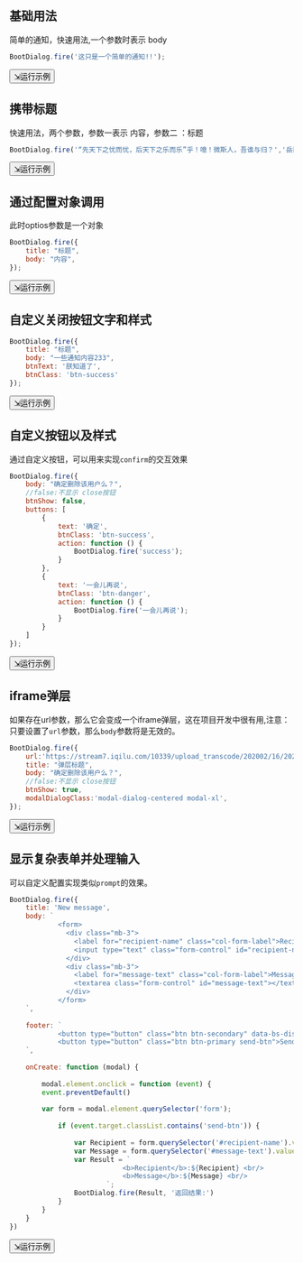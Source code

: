 ## 基础用法
简单的通知，快速用法,一个参数时表示 body
```javascript
BootDialog.fire('这只是一个简单的通知!!');
```
<p>
<button class="pure-button runnable" data-file="1.html">⇲运行示例</button>
</p>



## 携带标题
快速用法，两个参数，参数一表示 内容，参数二 ：标题
```javascript
BootDialog.fire('“先天下之忧而忧，后天下之乐而乐”乎！噫！微斯人，吾谁与归？','岳阳楼记');
```
<p>
<button class="pure-button runnable" data-file="2.html">⇲运行示例</button>
</p>

## 通过配置对象调用
此时optios参数是一个对象

```javascript
BootDialog.fire({
    title: "标题",
    body: "内容",
});
```

<p>
<button class="pure-button runnable" data-file="3.html">⇲运行示例</button>
</p>



## 自定义关闭按钮文字和样式


```javascript
BootDialog.fire({
    title: "标题",
    body: "一些通知内容233",
    btnText: '朕知道了',
    btnClass: 'btn-success'
});
```

<p>
<button class="pure-button runnable" data-file="4.html">⇲运行示例</button>
</p>


## 自定义按钮以及样式
通过自定义按钮，可以用来实现`confirm`的交互效果

```javascript
BootDialog.fire({
    body: "确定删除该用户么？",
    //false:不显示 close按钮
    btnShow: false,
    buttons: [
        {
            text: '确定',
            btnClass: 'btn-success',
            action: function () {
                BootDialog.fire('success');
            }
        },
        {
            text: '一会儿再说',
            btnClass: 'btn-danger',
            action: function () {
                BootDialog.fire('一会儿再说');
            }
        }
    ]
});
```

<p>
<button class="pure-button runnable" data-file="5.html">⇲运行示例</button>
</p>


## iframe弹层
如果存在url参数，那么它会变成一个iframe弹层，这在项目开发中很有用,注意：只要设置了`url`参数，那么`body`参数将是无效的。



```javascript
BootDialog.fire({
    url:'https://stream7.iqilu.com/10339/upload_transcode/202002/16/20200216050645YIMfjPq5Nw.mp4',
    title: "弹层标题",
    body: "确定删除该用户么？",
    //false:不显示 close按钮
    btnShow: true,
    modalDialogClass:'modal-dialog-centered modal-xl',
});
```

<p>
<button class="pure-button runnable" data-file="6.html">⇲运行示例</button>
</p>

## 显示复杂表单并处理输入

可以自定义配置实现类似`prompt`的效果。

```javascript
BootDialog.fire({
    title: 'New message',
    body: `
            <form>
              <div class="mb-3">
                <label for="recipient-name" class="col-form-label">Recipient:</label>
                <input type="text" class="form-control" id="recipient-name">
              </div>
              <div class="mb-3">
                <label for="message-text" class="col-form-label">Message:</label>
                <textarea class="form-control" id="message-text"></textarea>
              </div>
            </form>
    `,
    
    footer: `
            <button type="button" class="btn btn-secondary" data-bs-dismiss="modal">Close</button>
            <button type="button" class="btn btn-primary send-btn">Send message</button>
    `,
    
    onCreate: function (modal) {
    
        modal.element.onclick = function (event) {
        event.preventDefault()
        
        var form = modal.element.querySelector('form');
        
            if (event.target.classList.contains('send-btn')) {
            
                var Recipient = form.querySelector('#recipient-name').value;
                var Message = form.querySelector('#message-text').value;
                var Result = `
                            <b>Recipient</b>:${Recipient} <br/>
                            <b>Message</b>:${Message} <br/>
                        `;
                BootDialog.fire(Result, '返回结果:')
            }
        }
    }
})
```

<p>
<button class="pure-button runnable" data-file="7.html">⇲运行示例</button>
</p>


